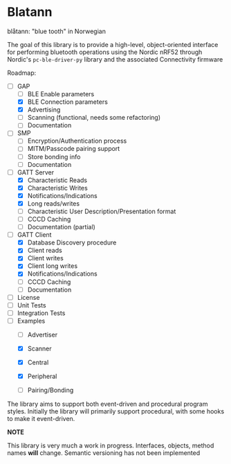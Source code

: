 # Blatann

blåtann: "blue tooth" in Norwegian


The goal of this library is to provide a high-level, object-oriented interface
for performing bluetooth operations using the Nordic nRF52 through Nordic's `pc-ble-driver-py` library
and the associated Connectivity firmware


Roadmap:

- [ ] GAP
    - [ ] BLE Enable parameters
    - [X] BLE Connection parameters
    - [x] Advertising
    - [ ] Scanning (functional, needs some refactoring)
    - [ ] Documentation
- [ ] SMP
    - [ ] Encryption/Authentication process
    - [ ] MITM/Passcode pairing support
    - [ ] Store bonding info
    - [ ] Documentation
- [ ] GATT Server
    - [x] Characteristic Reads
    - [x] Characteristic Writes
    - [x] Notifications/Indications
    - [x] Long reads/writes
    - [ ] Characteristic User Description/Presentation format
    - [ ] CCCD Caching
    - [ ] Documentation (partial)
- [ ] GATT Client
    - [X] Database Discovery procedure
    - [X] Client reads
    - [X] Client writes
    - [X] Client long writes
    - [X] Notifications/Indications
    - [ ] CCCD Caching
    - [ ] Documentation
- [ ] License
- [ ] Unit Tests
- [ ] Integration Tests
- [ ] Examples
    - [ ] Advertiser
    - [X] Scanner
    - [X] Central
    - [X] Peripheral
    - [ ] Pairing/Bonding


The library aims to support both event-driven and procedural program styles. Initially the library
will primarily support procedural, with some hooks to make it event-driven.

**NOTE**

This library is very much a work in progress. Interfaces, objects, method names **will** change.
Semantic versioning has not been implemented
